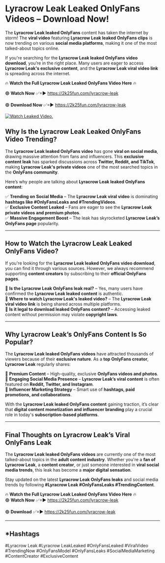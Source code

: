 # Lyracrow Leak Leaked OnlyFans Videos – Download Now!

The **Lyracrow Leak leaked OnlyFans** content has taken the internet by storm! The **viral video** featuring **Lyracrow Leak leaked OnlyFans clips** is now trending on various **social media platforms**, making it one of the most talked-about topics online.  

If you're searching for the **Lyracrow Leak leaked OnlyFans video download**, you’re in the right place. Many users are eager to access **Lyracrow Leak's exclusive content**, and the **Lyracrow Leak viral video link** is spreading across the internet.  

🔥 **Watch the Full Lyracrow Leak Leaked OnlyFans Video Here** 🔥  

🟢 **Watch Now** ✅=► https://2k25fun.com/lyracrow-leak

🟢 **Download Now** ✅=► https://2k25fun.com/lyracrow-leak

[![Watch Leaked Video.](https://miro.medium.com/v2/resize:fit:828/format:webp/1*cilzJN44JGOrTw9NJCrNHA.gif "Watch Leaked Video")](https://2k25fun.com/lyracrow-leak)

## **Why Is the Lyracrow Leak Leaked OnlyFans Video Trending?**  

The **Lyracrow Leak leaked OnlyFans video** has gone **viral on social media**, drawing massive attention from fans and influencers. This **exclusive content leak** has sparked discussions across **Twitter, Reddit, and TikTok**, making **Lyracrow Leak's private videos** one of the most searched topics in the **OnlyFans community**.  

Here’s why people are talking about **Lyracrow Leak leaked OnlyFans content**:  

✅ **Trending on Social Media** – The **Lyracrow Leak viral video** is dominating **hashtags like #OnlyFansLeaks and #TrendingVideos**.  
✅ **Exclusive Content Leaked** – Fans are eager to see the **Lyracrow Leak private videos and premium photos**.  
✅ **Massive Engagement Boost** – The leak has skyrocketed **Lyracrow Leak’s OnlyFans page** popularity.  

---

## **How to Watch the Lyracrow Leak Leaked OnlyFans Video?**  

If you're looking for the **Lyracrow Leak leaked OnlyFans video download**, you can find it through various sources. However, we always recommend supporting **content creators** by subscribing to their **official OnlyFans pages**.  

🔹 **Is the Lyracrow Leak OnlyFans leak real?** – Yes, many users have confirmed the **Lyracrow Leak leaked content** is authentic.  
🔹 **Where to watch Lyracrow Leak's leaked video?** – The **Lyracrow Leak viral video link** is being shared across multiple platforms.  
🔹 **Is it legal to download leaked OnlyFans content?** – Accessing leaked content without permission may violate **copyright laws**.  

---

## **Why Lyracrow Leak’s OnlyFans Content Is So Popular?**  

The **Lyracrow Leak leaked OnlyFans videos** have attracted thousands of viewers because of their **exclusive nature**. As a **top OnlyFans creator**, **Lyracrow Leak** regularly shares:  

📌 **Premium Content** – High-quality, exclusive **OnlyFans videos and photos**.  
📌 **Engaging Social Media Presence** – **Lyracrow Leak’s viral content** is often featured on **Reddit, Twitter, and Instagram**.  
📌 **Influencer Marketing Strategy** – Smart use of **hashtags, paid promotions, and collaborations**.  

With the **Lyracrow Leak leaked OnlyFans content** gaining traction, it’s clear that **digital content monetization and influencer branding** play a crucial role in today's **subscription-based platforms**.  

---

## **Final Thoughts on Lyracrow Leak’s Viral OnlyFans Leak**  

The **Lyracrow Leak leaked OnlyFans videos** are currently one of the most talked-about topics in the **adult content industry**. Whether you're a **fan of Lyracrow Leak**, a **content creator**, or just someone interested in **viral social media trends**, this leak has become a **major digital sensation**.  

Stay updated on the latest **Lyracrow Leak OnlyFans leaks** and social media trends by following **#Lyracrow Leak #OnlyFansLeaks #TrendingContent**.  

🔥 **Watch the Full Lyracrow Leak Leaked OnlyFans Video Here** 🔥  
🟢 **Watch Now** ✅=► https://2k25fun.com/lyracrow-leak

🟢 **Download** ✅=► https://2k25fun.com/lyracrow-leak

---

## *Hashtags
#Lyracrow Leak #Lyracrow LeakLeaked #OnlyFansLeaked #ViralVideo #TrendingNow #OnlyFansModel #OnlyFansLeaks #SocialMediaMarketing #ContentCreator #ExclusiveContent  